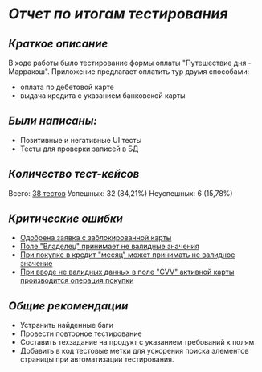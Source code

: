 # *Отчет по итогам тестирования*

## ***Краткое описание***
В ходе работы было тестирование формы оплаты "Путешествие дня - Марракэш".
Приложение предлагает оплатить тур двумя способами:
- оплата по дебетовой карте
- выдача кредита с указанием банковской карты

## ***Были написаны:***
- Позитивные и негативные UI тесты
- Тесты для проверки записей в БД

## ***Количество тест-кейсов***
Всего: [38 тестов](https://prnt.sc/BgGYRq4G_YMF)
Успешных:  32 (84,21%) 
Неуспешных: 6 (15,78%)

## ***Критические ошибки***
- [Одобрена заявка с заблокированной карты](https://github.com/VeraAbramitskaya/QA_Diploma/issues/3)
- [Поле "Владелец" принимает не валидные значения](https://github.com/VeraAbramitskaya/QA_Diploma/issues/2)
- [При покупке в кредит "месяц" может принимать не валидное значение](https://github.com/VeraAbramitskaya/QA_Diploma/issues/1)
- [При вводе не валидных данных в поле "CVV" активной карты производится операция покупки](https://github.com/VeraAbramitskaya/QA_Diploma/issues/4)

## ***Общие рекомендации***
- Устранить найденные баги
- Провести повторное тестирование
- Составить техзадание на продукт с указанием требований к полям
- Добавить в код тестовые метки для ускорения поиска элементов страницы при автоматизации тестирования.
